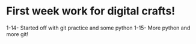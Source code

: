 # First week work for digital crafts!

1-14- Started off with git practice and some python
1-15- More python and more git!

